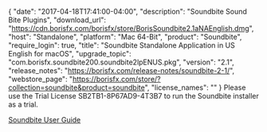 {
   "date": "2017-04-18T17:41:00-04:00",
   "description": "Soundbite Sound Bite Plugins",
   "download_url": "https://cdn.borisfx.com/borisfx/store/BorisSoundbite2.1aNAEnglish.dmg",
   "host": "Standalone",
   "platform": "Mac 64-Bit",
   "product": "Soundbite",
   "require_login": true,
   "title": "Soundbite Standalone Application in US English for macOS",
   "upgrade_topic": "com.borisfx.soundbite200.soundbite2lpENUS.pkg",
   "version": "2.1",
   "release_notes": "https://borisfx.com/release-notes/soundbite-2-1/",
   "webstore_page": "https://borisfx.com/store/?collection=soundbite&product=soundbite",
   "license_names": ""
}
Please use the Trial License SB2TB1-8P67AD9-4T3B7 to run the Soundbite installer as a trial.

[Soundbite User Guide](https://cdn.borisfx.com/borisfx/download_files/SoundbiteUserGuide052512.pdf)